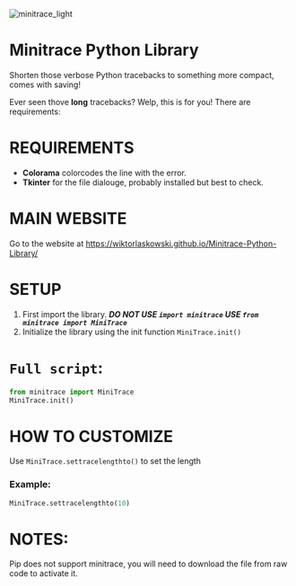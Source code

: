 ![minitrace_light](https://github.com/user-attachments/assets/8033396d-e759-4df6-ba4c-d14a493b4be5)
# Minitrace Python Library
Shorten those verbose Python tracebacks to something more compact, comes with saving!

Ever seen thove __long__ tracebacks? Welp, this is for you!
There are requirements:
# REQUIREMENTS
- __Colorama__ colorcodes the line with the error.
- __Tkinter__ for the file dialouge, probably installed but best to check.
# MAIN WEBSITE
Go to the website at https://wiktorlaskowski.github.io/Minitrace-Python-Library/
# SETUP
1. First import the library. ___DO NOT USE `import minitrace` USE `from minitrace import MiniTrace`___
2. Initialize the library using the init function
   `MiniTrace.init()`
# `Full script`:
   ```Python
   from minitrace import MiniTrace
   MiniTrace.init()
   ```
# HOW TO CUSTOMIZE
Use `MiniTrace.settracelengthto()` to set the length
### Example:
```Python
MiniTrace.settracelengthto(10)
```
# NOTES:
Pip does not support minitrace, you will need to download the file from raw code to activate it.
